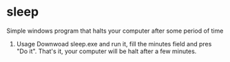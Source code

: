 sleep
=====

Simple windows program that halts your computer after some period of time

1. Usage
  Downwoad sleep.exe and run it, fill the minutes field and pres "Do it". 
  That's it, your computer will be halt after a few minutes.
